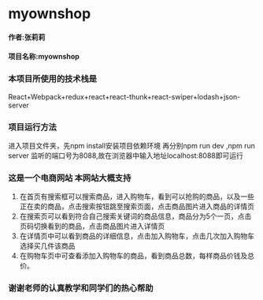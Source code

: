 # myownshop

#### 作者:张莉莉

#### 项目名称:myownshop

### 本项目所使用的技术栈是
React+Webpack+redux+react+react-thunk+react-swiper+lodash+json-server

### 项目运行方法
进入项目文件夹，先npm install安装项目依赖环境
再分别npm run dev ,npm run server
监听的端口号为8088,故在浏览器中输入地址localhost:8088即可运行


### 这是一个电商网站 本网站大概支持 
1. 在首页有搜索框可以搜索商品，进入购物车，看到可以抢购的商品，以及一些正在卖的商品，点击搜索按钮跳至搜索页面，点击商品图片进入商品的详情页
2. 在搜索页可以看到符合自己搜索关键词的商品信息，商品分为5个一页，点击页码切换看到的商品，点击商品图片进入详情页
3. 在详情页中可以看到商品的详细信息，点击加入购物车，点击几次加入购物车选择买几件该商品
4. 在购物车页中可查看添加入购物车的商品，看到商品总数，每样商品价钱及总价。

### 谢谢老师的认真教学和同学们的热心帮助


